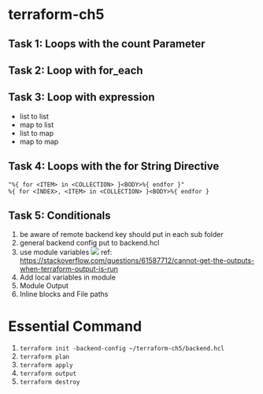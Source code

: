 # terraform-ch5
## Task 1: Loops with the count Parameter

## Task 2: Loop with for_each

## Task 3: Loop with expression
- list to list
- map to list
- list to map
- map to map

## Task 4: Loops with the for String Directive
    "%{ for <ITEM> in <COLLECTION> }<BODY>%{ endfor }"
    %{ for <INDEX>, <ITEM> in <COLLECTION> }<BODY>%{ endfor }

## Task 5: Conditionals



1. be aware of remote backend key should put in each sub folder
1. general backend config put to backend.hcl
1. use module variables ![](./Screenshot.png)
    ref: https://stackoverflow.com/questions/61587712/cannot-get-the-outputs-when-terraform-output-is-run 
1. Add local variables in module
1. Module Output
1. Inline blocks and File paths

# Essential Command
1. `terraform init -backend-config ~/terraform-ch5/backend.hcl`
1. `terraform plan`
1. `terraform apply`
1. `terraform output`
1. `terraform destroy`
